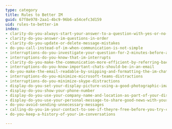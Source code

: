 ```yaml
---
type: category
title: Rules to Better IM
guid: 67f8e978-2aa1-4bc9-96b6-a54cefc3d159
uid: rules-to-better-im
index:
- clarity-do-you-always-start-your-answer-to-a-question-with-yes-or-no-first-then-give-your-opinion
- clarity-do-you-answer-im-questions-in-order
- clarity-do-you-update-or-delete-message-mistakes
- do-you-call-instead-of-im-when-communication-is-not-simple
- interruptions-do-you-investigate-your-question-for-2-minutes-before-asking-someone-on-im
- interruptions-do-you-know-that-im-interrupts
- clarity-do-you-make-the-communication-more-efficient-by-referring-back-to-a-subject-of-an-email
- interruptions-do-you-know-important-chats-should-be-in-an-email
- do-you-make-the-email-readable-by-snipping-and-formatting-the-im-chat
- interruptions-do-you-minimize-microsoft-teams-distractions
- interruptions-do-you-minimize-skype-distractions
- display-do-you-set-your-display-picture-using-a-good-photographic-image-of-yourself
- display-do-you-show-your-phone-number
- display-do-you-use-your-company-name-and-location-as-part-of-your-display-name
- display-do-you-use-your-personal-message-to-share-good-news-with-your-contacts
- do-you-avoid-sending-unnecessary-messages
- calling-do-you-im-your-contact-to-see-if-theyre-free-before-you-try-calling-them
- do-you-keep-a-history-of-your-im-conversations

---
```

<p>​​</p>


